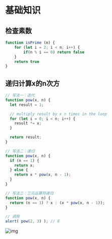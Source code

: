 # 基础知识

## 检查素数

```js
function isPrime (n) {
    for (let i = 2; i < n; i++) {
        if(n % i == 0) return false
    }
    return true
}
```

## 递归计算x的n次方

```js
// 写法一：迭代
function pow(x, n) {
  let result = 1;

  // multiply result by x n times in the loop
  for (let i = 0; i < n; i++) {
    result *= x;
  }

  return result;
}

// 写法二：递归
function pow(x, n) {
  if (n == 1) {
    return x;
  } else {
    return x * pow(x, n - 1);
  }
}

// 写法三：三元运算符递归
function pow(x, n) {
  return (n == 1) ? x : (x * pow(x, n - 1));
}

// 调用
alert( pow(2, 3) ); // 8
```

![img](https://javascript.info/article/recursion/recursion-pow.png)